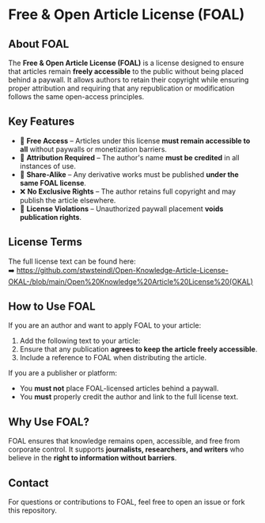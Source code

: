 # Free & Open Article License (FOAL)

## About FOAL

The **Free & Open Article License (FOAL)** is a license designed to ensure that articles remain **freely accessible** to the public without being placed behind a paywall. It allows authors to retain their copyright while ensuring proper attribution and requiring that any republication or modification follows the same open-access principles.

## Key Features

- 📖 **Free Access** – Articles under this license **must remain accessible to all** without paywalls or monetization barriers.
- 📝 **Attribution Required** – The author's name **must be credited** in all instances of use.
- 🔄 **Share-Alike** – Any derivative works must be published **under the same FOAL license**.
- ❌ **No Exclusive Rights** – The author retains full copyright and may publish the article elsewhere.
- 🚨 **License Violations** – Unauthorized paywall placement **voids publication rights**.

## License Terms

The full license text can be found here:  
➡️ https://github.com/stwsteindl/Open-Knowledge-Article-License-OKAL-/blob/main/Open%20Knowledge%20Article%20License%20(OKAL)

## How to Use FOAL

If you are an author and want to apply FOAL to your article:
1. Add the following text to your article:  
2. Ensure that any publication **agrees to keep the article freely accessible**.
3. Include a reference to FOAL when distributing the article.

If you are a publisher or platform:
- You **must not** place FOAL-licensed articles behind a paywall.
- You **must** properly credit the author and link to the full license text.

## Why Use FOAL?

FOAL ensures that knowledge remains open, accessible, and free from corporate control. It supports **journalists, researchers, and writers** who believe in the **right to information without barriers**.

## Contact

For questions or contributions to FOAL, feel free to open an issue or fork this repository.
